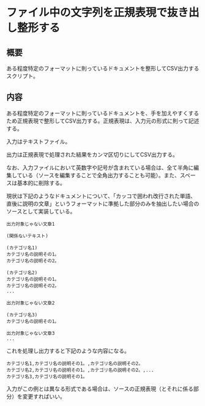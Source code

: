 # ファイル中の文字列を正規表現で抜き出し整形する

## 概要

ある程度特定のフォーマットに則っているドキュメントを整形してCSV出力するスクリプト。

## 内容

ある程度特定のフォーマットに則っているドキュメントを、手を加えやすくするため正規表現で整形してCSV出力する。正規表現は、入力元の形式に則って記述する。

入力はテキストファイル。

出力は正規表現で処理された結果をカンマ区切りにしてCSV出力する。

なお、入力ファイルにおいて英数字や記号が含まれている場合は、全て半角に編集している（ソースを編集することで全角出力することも可能）。また、スペースは基本的に削除する。

現状は下記のようなドキュメントについて、「カッコで囲われ改行された単語、直後に説明の文章」というフォーマットに準拠した部分のみを抽出したい場合のソースとして実装している。

    出力対象じゃない文章1

    (関係ないテキスト)

    (カテゴリ名1)
    カテゴリ名の説明その1。
    カテゴリ名の説明その2。

    (カテゴリ名2)
    カテゴリ名の説明その1。
    カテゴリ名の説明その2。
    ...

    出力対象じゃない文章2

    (カテゴリ名3)
    カテゴリ名の説明その1。

    出力対象じゃない文章3
    ...

これを処理し出力すると下記のような内容になる。

    カテゴリ名1,カテゴリ名の説明その1。,カテゴリ名の説明その2。
    カテゴリ名2,カテゴリ名の説明その1。,カテゴリ名の説明その2。,...
    カテゴリ名3,カテゴリ名の説明その1。

入力がこの例とは異なる形式である場合は、ソースの正規表現（とそれに係る部分）を変更すればいい。
